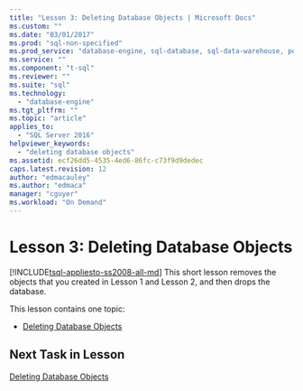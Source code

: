 ```yaml
---
title: "Lesson 3: Deleting Database Objects | Microsoft Docs"
ms.custom: ""
ms.date: "03/01/2017"
ms.prod: "sql-non-specified"
ms.prod_service: "database-engine, sql-database, sql-data-warehouse, pdw"
ms.service: ""
ms.component: "t-sql"
ms.reviewer: ""
ms.suite: "sql"
ms.technology: 
  - "database-engine"
ms.tgt_pltfrm: ""
ms.topic: "article"
applies_to: 
  - "SQL Server 2016"
helpviewer_keywords: 
  - "deleting database objects"
ms.assetid: ecf26dd5-4535-4ed6-86fc-c73f9d9dedec
caps.latest.revision: 12
author: "edmacauley"
ms.author: "edmaca"
manager: "cguyer"
ms.workload: "On Demand"
---
```

# Lesson 3: Deleting Database Objects
[!INCLUDE[tsql-appliesto-ss2008-all-md](../includes/tsql-appliesto-ss2008-all-md.md)]
This short lesson removes the objects that you created in Lesson 1 and Lesson 2, and then drops the database.  
  
This lesson contains one topic:  
  
-   [Deleting Database Objects](../t-sql/lesson-3-1-deleting-database-objects.md)  
  
## Next Task in Lesson  
[Deleting Database Objects](../t-sql/lesson-3-1-deleting-database-objects.md)  
  
  
  
